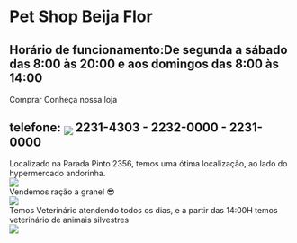 <!DOCTYPE html>
<html lang="pt-br">
<head>
    <meta charset="UTF-8">
    <meta name="viewport" content="width=, initial-scale=1.0">
    <title>Teste de site</title>
    <link rel="stylesheet" href="style.css">

</head>
<body>
    <h1 id="aa">Pet Shop Beija Flor</h1>
    <h2>Horário de funcionamento:De segunda a sábado das 8:00 às 20:00 e aos domingos das 8:00 às 14:00</h2>
    <span class="qq">Comprar</span> <span class="qq">Conheça nossa loja</span>
    <h2>telefone: <sub><img src="https://img.shields.io/badge/WhatsApp-25D366?style=for-the-badge&logo=whatsapp&logoColor=white"></sub> 2231-4303 - 2232-0000 - 2231-0000
</h2>
Localizado na Parada Pinto 2356, temos uma ótima localização, ao lado do hypermercado andorinha.<br><img src="https://lh3.googleusercontent.com/proxy/jPwt6o-6gjFlWR0vU5thHBvqXrAiyHq0YMdJGnuhb9Krqi6BBROri8wFCsEJeU4lI8q68W6z2Uv4sMFId1dodmvWYk9Da0peTE089RrrJyhLFp6gvbVmZABmVFqDTalO7puGnfpZnqs5Z51YAPZHHjIawAOa0dKB8tn3nQ=s680-w680-h510"><br>
Vendemos ração a granel 😎<br>
    <span class="qw"><img src="https://lh3.googleusercontent.com/p/AF1QipOzFsMSaYbr0GdggOpjS5Xj3z28VU6_avnYT43x=s680-w680-h510"><br></span>
Temos Veterinário atendendo todos os dias, e a partir das 14:00H temos veterinário de animais silvestres<br>
<img src="https://lh3.googleusercontent.com/p/AF1QipMWPkrmE0VCAaW-ygegkSP48hBPKn0FVrhMIp4=s680-w680-h510">
</body>
</html>
